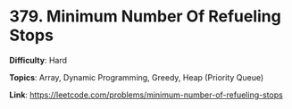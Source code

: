 # 379. Minimum Number Of Refueling Stops

**Difficulty**: Hard

**Topics**: Array, Dynamic Programming, Greedy, Heap (Priority Queue)

**Link**: https://leetcode.com/problems/minimum-number-of-refueling-stops

